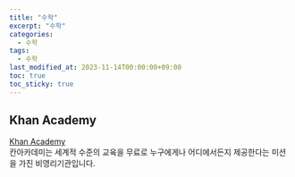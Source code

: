 ```yaml
---
title: "수학"
excerpt: "수학"
categories:
  - 수학
tags:
  - 수학
last_modified_at: 2023-11-14T00:00:00+09:00
toc: true
toc_sticky: true
---
```


## Khan Academy

[Khan Academy](https://ko.khanacademy.org/)  
칸아카데미는 세계적 수준의 교육을 무료로 누구에게나 어디에서든지 제공한다는 미션을 가진 비영리기관입니다.
